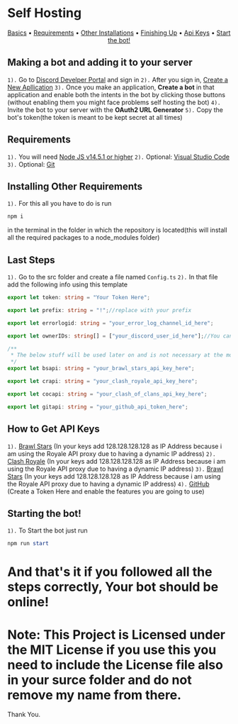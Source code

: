 # Self Hosting

<!--- Someone help me do this idk how to --->
<p align="center">
  <a href="##Making a bot and adding it to your server">Basics</a>
  •
  <a href="##Requirements">Requirements</a>
  •
  <a href="##Installing Other Requirements">Other Installations</a>
  •
  <a href="##Last Steps">Finishing Up</a>
  •
  <a href="##How to Get API Keys">Api Keys</a>
  •
  <a href="##Starting the bot!">Start the bot!</a>
</p>

## Making a bot and adding it to your server
`1).` Go to [Discord Develper Portal](https://discord.com/developers "Discord Developer Portal") and sign in
`2).` After you sign in, [Create a New Apllication](https://discord.com/developers/applications "Create a new Application")
`3).` Once you make an application, **Create a bot** in that application and enable both the intents in the bot by clicking those buttons (without enabling them you might face problems self hosting the bot)
`4).` Invite the bot to your server with the **OAuth2 URL Generator**
`5).` Copy the bot's token(the token is meant to be kept secret at all times)

## Requirements
`1).` You will need [Node JS v14.5.1 or higher](https://nodejs.org/dist/v14.15.1/node-v14.15.1-x64.msi "Node JS")
`2).` Optional: [Visual Studio Code](https://code.visualstudio.com/Download "VS Code")
`3).` Optional: [Git](https://git-scm.com/downloads "Git")

## Installing Other Requirements
`1).` For this all you have to do is run
```powershell
npm i
```
in the terminal in the folder in which the repository is located(this will install all the required packages to a node_modules folder)

## Last Steps
`1).` Go to the src folder and create a file named `Config.ts`
`2).` In that file add the following info using this template

```ts
export let token: string = "Your Token Here";

export let prefix: string = "!";//replace with your prefix

export let errorlogid: string = "your_error_log_channel_id_here";

export let ownerIDs: string[] = ["your_discord_user_id_here"];//You can add more ids here too

/**
 * The below stuff will be used later on and is not necessary at the moment
 */
export let bsapi: string = "your_brawl_stars_api_key_here";

export let crapi: string = "your_clash_royale_api_key_here";

export let cocapi: string = "your_clash_of_clans_api_key_here";

export let gitapi: string = "your_github_api_token_here";
```

## How to Get API Keys
`1).` [Brawl Stars](https://developer.brawlstars.com/ "Official Brawl Stars API") (In your keys add 128.128.128.128 as IP Address because i am using the Royale API proxy due to having a dynamic IP address)
`2).` [Clash Royale](https://developer.clashroyale.com/ "Official Clash Royale API") (In your keys add 128.128.128.128 as IP Address because i am using the Royale API proxy due to having a dynamic IP address)
`3).` [Brawl Stars](https://developer.clashofclans.com/ "Official Clash of Clans API") (In your keys add 128.128.128.128 as IP Address because i am using the Royale API proxy due to having a dynamic IP address)
`4).` [GitHub](https://github.com/settings/tokens "Official GitHub API") (Create a Token Here and enable the features you are going to use)

## Starting the bot!
`1).` To Start the bot just run
```powershell
npm run start
```

# And that's it if you followed all the steps correctly, Your bot should be online!

# Note: This Project is Licensed under the MIT License if you use this you need to include the License file also in your surce folder and do not remove my name from there.
Thank You.